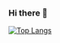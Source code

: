 ### Hi there 👋


[![Top Langs](https://github-readme-stats.vercel.app/api/top-langs/?username=danangwijaya750&langs_count=8)](https://github.com/danangwijaya750/github-readme-stats)
